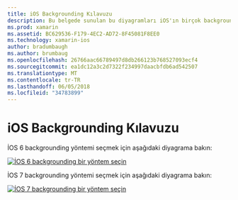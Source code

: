 ```yaml
---
title: iOS Backgrounding Kılavuzu
description: Bu belgede sunulan bu diyagramları iOS'ın birçok backgrounding seçeneklerden ilgili yönergeler için belirli bir gereksiniminiz seçilmesini sağlar.
ms.prod: xamarin
ms.assetid: BC629536-F179-4EC2-AD72-8F45081F8EE0
ms.technology: xamarin-ios
author: bradumbaugh
ms.author: brumbaug
ms.openlocfilehash: 26766aac66789497d8db266123b768527093ecf4
ms.sourcegitcommit: ea1dc12a3c2d7322f234997daacbfdb6ad542507
ms.translationtype: MT
ms.contentlocale: tr-TR
ms.lasthandoff: 06/05/2018
ms.locfileid: "34783899"
---
```

# <a name="ios-backgrounding-guidance"></a>iOS Backgrounding Kılavuzu

İOS 6 backgrounding yöntemi seçmek için aşağıdaki diyagrama bakın:

 [![](ios-backgrounding-guidance-images/image10.png "İOS 6 backgrounding bir yöntem seçin")](ios-backgrounding-guidance-images/image10.png#lightbox)

İOS 7 backgrounding yöntemi seçmek için aşağıdaki diyagrama bakın:

 [![](ios-backgrounding-guidance-images/image10b.png "İOS 7 backgrounding bir yöntem seçin")](ios-backgrounding-guidance-images/image10b.png#lightbox)

